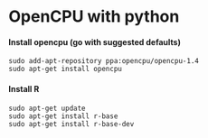 # OpenCPU with python

#### Install opencpu (go with suggested defaults)
```
sudo add-apt-repository ppa:opencpu/opencpu-1.4
sudo apt-get install opencpu
```
#### Install R
```
sudo apt-get update
sudo apt-get install r-base
sudo apt-get install r-base-dev
```

